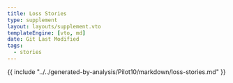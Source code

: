 ```yaml
---
title: Loss Stories
type: supplement
layout: layouts/supplement.vto
templateEngine: [vto, md]
date: Git Last Modified
tags:
  - stories
---
```


{{ include "../../generated-by-analysis/Pilot10/markdown/loss-stories.md" }}
